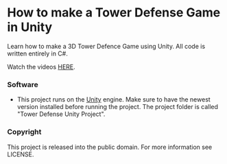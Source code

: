 How to make a Tower Defense Game in Unity 
========

Learn how to make a 3D Tower Defence Game using Unity. All code is written entirely in C#.

Watch the videos [HERE](https://www.youtube.com/playlist?list=PLPV2KyIb3jR4u5jX8za5iU1cqnQPmbzG0).

### Software
- This project runs on the [Unity](http://unity3d.com) engine. Make sure to have the newest version installed before running the project. The project folder is called "Tower Defense Unity Project".

### Copyright
This project is released into the public domain. For more information see LICENSE.
